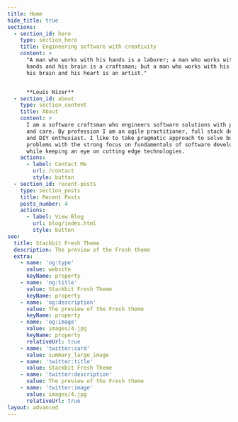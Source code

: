 ```yaml
---
title: Home
hide_title: true
sections:
  - section_id: hero
    type: section_hero
    title: Engineering software with creativity
    content: >
      "A man who works with his hands is a laborer; a man who works with his
      hands and his brain is a craftsman; but a man who works with his hands and
      his brain and his heart is an artist."


      **Louis Nizer**
  - section_id: about
    type: section_content
    title: About
    content: >
      I am a software craftsman who engineers software solutions with passion
      and care. By profession I am an agile practitioner, full stack developer
      and DIY enthusiast. I like to take pragmatic approach to solve business
      problems with the strong focus on fundamentals of software development
      while keeping an eye on cutting edge technologies.
    actions:
      - label: Contact Me
        url: /contact
        style: button
  - section_id: recent-posts
    type: section_posts
    title: Recent Posts
    posts_number: 4
    actions:
      - label: View Blog
        url: blog/index.html
        style: button
seo:
  title: Stackbit Fresh Theme
  description: The preview of the Fresh theme
  extra:
    - name: 'og:type'
      value: website
      keyName: property
    - name: 'og:title'
      value: Stackbit Fresh Theme
      keyName: property
    - name: 'og:description'
      value: The preview of the Fresh theme
      keyName: property
    - name: 'og:image'
      value: images/4.jpg
      keyName: property
      relativeUrl: true
    - name: 'twitter:card'
      value: summary_large_image
    - name: 'twitter:title'
      value: Stackbit Fresh Theme
    - name: 'twitter:description'
      value: The preview of the Fresh theme
    - name: 'twitter:image'
      value: images/4.jpg
      relativeUrl: true
layout: advanced
---
```

